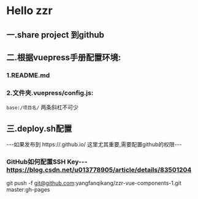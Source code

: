 # Hello zzr 
## 一.share project 到github
## 二.根据vuepress手册配置环境:
### 1.README.md
### 2.文件夹.vuepress/config.js:
`base:/项目名/` 两条斜杠不可少
## 三.deploy.sh配置
---如果发布到 https://<USERNAME>.github.io/<REPO> 这里尤其重要,需要配置github的权限---
### GitHub如何配置SSH Key---https://blog.csdn.net/u013778905/article/details/83501204   
git push -f git@github.com:yangfanqikang/zzr-vue-components-1.git master:gh-pages
